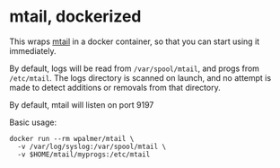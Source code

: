 # mtail, dockerized

This wraps [mtail](https://github.com/google/mtail) in a docker
container, so that you can start using it immediately.

By default, logs will be read from `/var/spool/mtail`, and progs from
`/etc/mtail`. The logs directory is scanned on launch, and no attempt is
made to detect additions or removals from that directory.

By default, mtail will listen on port 9197

Basic usage:

    docker run --rm wpalmer/mtail \
      -v /var/log/syslog:/var/spool/mtail \
      -v $HOME/mtail/myprogs:/etc/mtail
